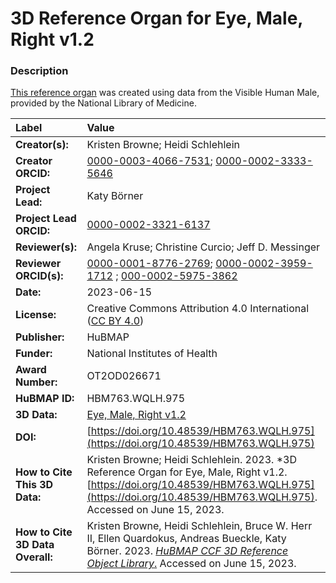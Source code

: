 # 3D Reference Organ for Eye, Male, Right v1.2

### Description
[This reference organ](https://humanatlas.io/3d-reference-library) was created using data from the Visible Human Male, provided by the National Library of Medicine.

| Label | Value |
| :------------- |:-------------|
| **Creator(s):** | Kristen Browne; Heidi Schlehlein |
| **Creator ORCID:** | [0000-0003-4066-7531](https://orcid.org/0000-0003-4066-7531); [0000-0002-3333-5646](https://orcid.org/0000-0002-3333-5646)|
| **Project Lead:** | Katy B&ouml;rner |
| **Project Lead ORCID:** | [0000-0002-3321-6137](https://orcid.org/0000-0002-3321-6137) |
| **Reviewer(s):** | Angela Kruse; Christine Curcio; Jeff D. Messinger |
| **Reviewer ORCID(s):** |[0000-0001-8776-2769](https://doi.org/10.5072/0000-0001-8776-2769); [0000-0002-3959-1712](https://doi.org/10.5072/0000-0002-3959-1712) ; [000-0002-5975-3862](https://doi.org/10.5072/000-0002-5975-3862)|
| **Date:** | 2023-06-15 |
| **License:** | Creative Commons Attribution 4.0 International ([CC BY 4.0](https://creativecommons.org/licenses/by/4.0/)) |
| **Publisher:** | HuBMAP |
| **Funder:** | National Institutes of Health |
| **Award Number:** | OT2OD026671 |
| **HuBMAP ID:** | HBM763.WQLH.975 |
| **3D Data:** | [Eye, Male, Right v1.2](https://hubmapconsortium.github.io/ccf-releases/v1.4/models/3d-vh-m-eye-r.glb) |
| **DOI:** | [https://doi.org/10.48539/HBM763.WQLH.975](https://doi.org/10.48539/HBM763.WQLH.975) |
| **How to Cite This 3D Data:** | Kristen Browne; Heidi Schlehlein. 2023. *3D Reference Organ for Eye, Male, Right v1.2. [https://doi.org/10.48539/HBM763.WQLH.975](https://doi.org/10.48539/HBM763.WQLH.975). Accessed on June 15, 2023.|
| **How to Cite 3D Data Overall:** | Kristen Browne, Heidi Schlehlein, Bruce W. Herr II, Ellen Quardokus, Andreas Bueckle, Katy B&ouml;rner. 2023. [*HuBMAP CCF 3D Reference Object Library*.](https://humanatlas.io/3d-reference-library) Accessed on June 15, 2023. |
